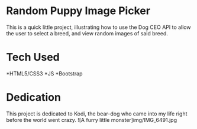 # Random Puppy Image Picker

This is a quick little project, illustrating how to use the Dog CEO API to allow the user to select a breed, and view random images of said breed.

# Tech Used

*HTML5/CSS3
*JS
*Bootstrap

# Dedication

This project is dedicated to Kodi, the bear-dog who came into my life right before the world went crazy. 
![A furry little monster]img/IMG_6491.jpg
